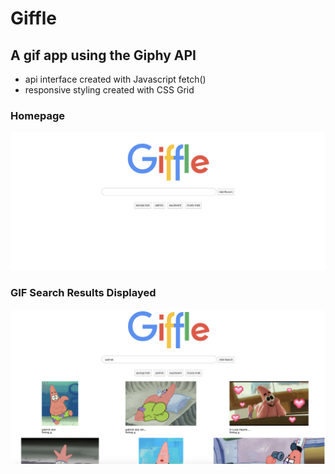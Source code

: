 # Giffle
## A gif app using the Giphy API
* api interface created with Javascript fetch()
* responsive styling created with CSS Grid

### Homepage
![Image of App 1](assets/images/giffle1.png)

### GIF Search Results Displayed
![Image of App 2](assets/images/giffle2.png)